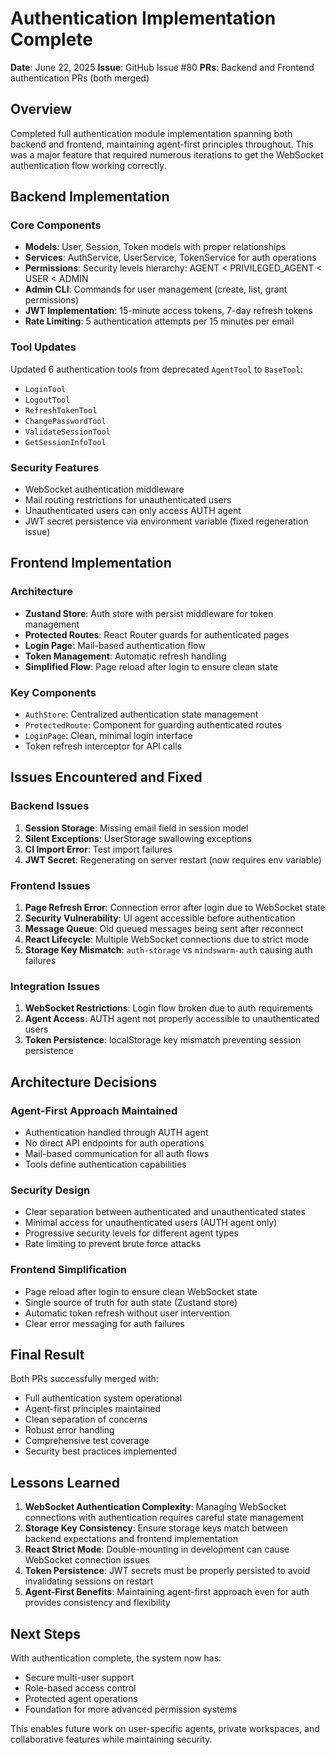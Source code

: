 # Authentication Implementation Complete

**Date**: June 22, 2025
**Issue**: GitHub Issue #80
**PRs**: Backend and Frontend authentication PRs (both merged)

## Overview

Completed full authentication module implementation spanning both backend and frontend, maintaining agent-first principles throughout. This was a major feature that required numerous iterations to get the WebSocket authentication flow working correctly.

## Backend Implementation

### Core Components
- **Models**: User, Session, Token models with proper relationships
- **Services**: AuthService, UserService, TokenService for auth operations
- **Permissions**: Security levels hierarchy: AGENT < PRIVILEGED_AGENT < USER < ADMIN
- **Admin CLI**: Commands for user management (create, list, grant permissions)
- **JWT Implementation**: 15-minute access tokens, 7-day refresh tokens
- **Rate Limiting**: 5 authentication attempts per 15 minutes per email

### Tool Updates
Updated 6 authentication tools from deprecated `AgentTool` to `BaseTool`:
- `LoginTool`
- `LogoutTool`
- `RefreshTokenTool`
- `ChangePasswordTool`
- `ValidateSessionTool`
- `GetSessionInfoTool`

### Security Features
- WebSocket authentication middleware
- Mail routing restrictions for unauthenticated users
- Unauthenticated users can only access AUTH agent
- JWT secret persistence via environment variable (fixed regeneration issue)

## Frontend Implementation

### Architecture
- **Zustand Store**: Auth store with persist middleware for token management
- **Protected Routes**: React Router guards for authenticated pages
- **Login Page**: Mail-based authentication flow
- **Token Management**: Automatic refresh handling
- **Simplified Flow**: Page reload after login to ensure clean state

### Key Components
- `AuthStore`: Centralized authentication state management
- `ProtectedRoute`: Component for guarding authenticated routes
- `LoginPage`: Clean, minimal login interface
- Token refresh interceptor for API calls

## Issues Encountered and Fixed

### Backend Issues
1. **Session Storage**: Missing email field in session model
2. **Silent Exceptions**: UserStorage swallowing exceptions
3. **CI Import Error**: Test import failures
4. **JWT Secret**: Regenerating on server restart (now requires env variable)

### Frontend Issues
1. **Page Refresh Error**: Connection error after login due to WebSocket state
2. **Security Vulnerability**: UI agent accessible before authentication
3. **Message Queue**: Old queued messages being sent after reconnect
4. **React Lifecycle**: Multiple WebSocket connections due to strict mode
5. **Storage Key Mismatch**: `auth-storage` vs `mindswarm-auth` causing auth failures

### Integration Issues
1. **WebSocket Restrictions**: Login flow broken due to auth requirements
2. **Agent Access**: AUTH agent not properly accessible to unauthenticated users
3. **Token Persistence**: localStorage key mismatch preventing session persistence

## Architecture Decisions

### Agent-First Approach Maintained
- Authentication handled through AUTH agent
- No direct API endpoints for auth operations
- Mail-based communication for all auth flows
- Tools define authentication capabilities

### Security Design
- Clear separation between authenticated and unauthenticated states
- Minimal access for unauthenticated users (AUTH agent only)
- Progressive security levels for different agent types
- Rate limiting to prevent brute force attacks

### Frontend Simplification
- Page reload after login to ensure clean WebSocket state
- Single source of truth for auth state (Zustand store)
- Automatic token refresh without user intervention
- Clear error messaging for auth failures

## Final Result

Both PRs successfully merged with:
- Full authentication system operational
- Agent-first principles maintained
- Clean separation of concerns
- Robust error handling
- Comprehensive test coverage
- Security best practices implemented

## Lessons Learned

1. **WebSocket Authentication Complexity**: Managing WebSocket connections with authentication requires careful state management
2. **Storage Key Consistency**: Ensure storage keys match between backend expectations and frontend implementation
3. **React Strict Mode**: Double-mounting in development can cause WebSocket connection issues
4. **Token Persistence**: JWT secrets must be properly persisted to avoid invalidating sessions on restart
5. **Agent-First Benefits**: Maintaining agent-first approach even for auth provides consistency and flexibility

## Next Steps

With authentication complete, the system now has:
- Secure multi-user support
- Role-based access control
- Protected agent operations
- Foundation for more advanced permission systems

This enables future work on user-specific agents, private workspaces, and collaborative features while maintaining security.